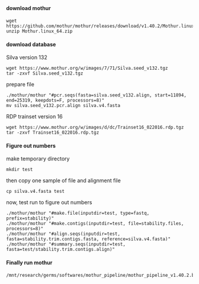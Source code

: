 ##
#### download mothur
```
wget https://github.com/mothur/mothur/releases/download/v1.40.2/Mothur.linux_64.zip
unzip Mothur.linux_64.zip
```

#### download database
Silva version 132
```
wget https://www.mothur.org/w/images/7/71/Silva.seed_v132.tgz
tar -zxvf Silva.seed_v132.tgz
```
prepare file
```
./mothur/mothur "#pcr.seqs(fasta=silva.seed_v132.align, start=11894, end=25319, keepdots=F, processors=8)"
mv silva.seed_v132.pcr.align silva.v4.fasta
```

RDP trainset version 16
```
wget https://www.mothur.org/w/images/d/dc/Trainset16_022016.rdp.tgz
tar -zxvf Trainset16_022016.rdp.tgz
```

#### Figure out numbers
make temporary directory 
```
mkdir test
```
then copy one sample of file and alignment file
```
cp silva.v4.fasta test
```
now, test run to figure out numbers
```
./mothur/mothur "#make.file(inputdir=test, type=fastq, prefix=stability)"
./mothur/mothur "#make.contigs(inputdir=test, file=stability.files, processors=8)"
./mothur/mothur "#align.seqs(inputdir=test, fasta=stability.trim.contigs.fasta, reference=silva.v4.fasta)"
./mothur/mothur "#summary.seqs(inputdir=test, fasta=test/stability.trim.contigs.align)"
```


#### Finally run mothur
```
/mnt/research/germs/softwares/mothur_pipeline/mothur_pipeline_v1.40.2.batch
```
